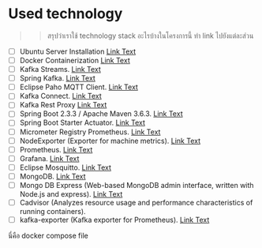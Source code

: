 # Used technology
>> สรุปว่าเราใช้ technology stack อะไรบ้างในโครงการนี้ ทำ link ไปยังแต่ละส่วน


- [ ] Ubuntu Server Installation    [Link Text](/assignment01/01-install-server.md)
- [ ] Docker Containerization   [Link Text](/assignment01/02-docker-compose-iot.md)
- [ ] Kafka Streams.    [Link Text](/assignment00/architecture.md)
- [ ] Spring Kafka. [Link Text](/assignment00/architecture.md)
- [ ] Eclipse Paho MQTT Client.  [Link Text](/assignment00/architecture.md)
- [ ] Kafka Connect.    [Link Text](/assignment00/architecture.md)
- [ ] Kafka Rest Proxy  [Link Text](/assignment00/architecture.md)
- [ ] Spring Boot 2.3.3 / Apache Maven 3.6.3.   [Link Text](/assignment00/architecture.md)
- [ ] Spring Boot Starter Actuator. [Link Text](/assignment00/architecture.md)
- [ ] Micrometer Registry Prometheus.   [Link Text](/assignment00/architecture.md)
- [ ] NodeExporter (Exporter for machine metrics).  [Link Text](/assignment00/architecture.md)
- [ ] Prometheus.   [Link Text](/assignment00/architecture.md)
- [ ] Grafana.  [Link Text](/assignment00/architecture.md)
- [ ] Eclipse Mosquitto.    [Link Text](/assignment00/architecture.md)
- [ ] MongoDB.  [Link Text](/assignment00/architecture.md)
- [ ] Mongo DB Express (Web-based MongoDB admin interface, written with Node.js and express).   [Link Text](/assignment00/architecture.md)
- [ ] Cadvisor (Analyzes resource usage and performance characteristics of running containers).
- [ ] kafka-exporter (Kafka exporter for Prometheus).   [Link Text](/assignment00/architecture.md)

นี่คือ docker compose file
